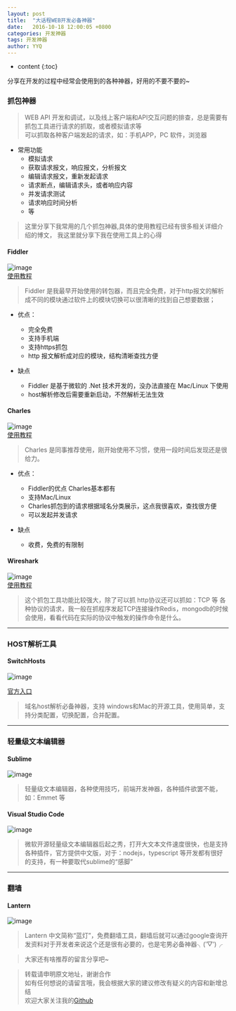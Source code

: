 ```yaml
---
layout: post
title:  "大话程WEB开发必备神器"
date:   2016-10-18 12:00:05 +0800
categories: 开发神器
tags: 开发神器  
author: YYQ
---
```


* content
{:toc} 


分享在开发的过程中经常会使用到的各种神器，好用的不要不要的~

### 抓包神器
> WEB API 开发和调试，以及线上客户端和API交互问题的排查，总是需要有抓包工具进行请求的抓取，或者模拟请求等   
> 可以抓取各种客户端发起的请求，如：手机APP，PC 软件，浏览器   


* 常用功能
    * 模拟请求
    * 获取请求报文，响应报文，分析报文
    * 编辑请求报文，重新发起请求
    * 请求断点，编辑请求头，或者响应内容
    * 并发请求测试
    * 请求响应时间分析
    * 等

> 这里分享下我常用的几个抓包神器,具体的使用教程已经有很多相关详细介绍的博文， 我这里就分享下我在使用工具上的心得
#### Fiddler
![image](http://demo.thankbabe.com/blog/images/fiddler.png)   
[使用教程](http://www.cnblogs.com/TankXiao/archive/2012/02/06/2337728.html)
> Fiddler 是我最早开始使用的转包器，而且完全免费，对于http报文的解析成不同的模块通过软件上的模块切换可以很清晰的找到自己想要数据；
* 优点：
    * 完全免费
    * 支持手机端
    * 支持https抓包
    * http 报文解析成对应的模块，结构清晰查找方便
    
* 缺点
    * Fiddler 是基于微软的 .Net 技术开发的，没办法直接在 Mac/Linux 下使用 
    * host解析修改后需要重新启动，不然解析无法生效
    
#### Charles 
![image](http://demo.thankbabe.com/blog/images/Charles.png)   
[使用教程](http://www.cnblogs.com/TankXiao/archive/2012/02/06/2337728.html)
> Charles 是同事推荐使用，刚开始使用不习惯，使用一段时间后发现还是很给力。
* 优点：
    * Fiddler的优点 Charles基本都有
    * 支持Mac/Linux
    * Charles抓包到的请求根据域名分类展示，这点我很喜欢，查找很方便
    * 可以发起并发请求

* 缺点
    * 收费，免费的有限制

    

#### Wireshark
![image](http://demo.thankbabe.com/blog/images/Wireshark.png)   
[使用教程](http://www.cnblogs.com/TankXiao/archive/2012/10/10/2711777.html)

> 这个抓包工具功能比较强大，除了可以抓 http协议还可以抓如：TCP 等 各种协议的请求，我一般在抓程序发起TCP连接操作Redis，mongodb的时候会使用，看看代码在实际的协议中触发的操作命令是什么。

---
### HOST解析工具


#### SwitchHosts
![image](http://demo.thankbabe.com/blog/images/shost.png) 

[官方入口](https://oldj.github.io/SwitchHosts/)

> 域名host解析必备神器，支持 windows和Mac的开源工具，使用简单，支持分类配置，切换配置，合并配置。  

---
### 轻量级文本编辑器

#### Sublime

![image](http://demo.thankbabe.com/blog/images/sublime.png)
> 轻量级文本编辑器，各种使用技巧，前端开发神器，各种插件欲罢不能，如：Emmet 等

#### Visual Studio Code
![image](http://demo.thankbabe.com/blog/images/vscode.png)

> 微软开源轻量级文本编辑器后起之秀，打开大文本文件速度很快，也是支持各种插件，官方提供中文版，对于：nodejs，typescript 等开发都有很好的支持，有一种要取代sublime的“感脚”

---
### 翻墙

#### Lantern
![image](http://demo.thankbabe.com/blog/images/lantern.png)

> Lantern 中文简称“蓝灯”，免费翻墙工具，翻墙后就可以通过google查询开发资料对于开发者来说这个还是很有必要的，也是宅男必备神器╮(‵▽′)╭  


> 大家还有啥推荐的留言分享吧~


> 转载请申明原文地址，谢谢合作   
> 如有任何想说的请留言哦，我会根据大家的建议修改有疑义的内容和新增总结    
> 欢迎大家关注我的[Github](https://github.com/SFLAQiu)   

